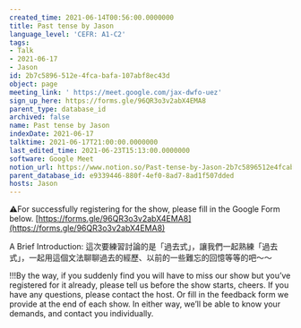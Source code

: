 ```yaml
---
created_time: 2021-06-14T00:56:00.0000000
title: Past tense by Jason
language_level: 'CEFR: A1-C2'
tags:
- Talk
- 2021-06-17
- Jason
id: 2b7c5896-512e-4fca-bafa-107abf8ec43d
object: page
meeting_link: ' https://meet.google.com/jax-dwfo-uez'
sign_up_here: https://forms.gle/96QR3o3v2abX4EMA8
parent_type: database_id
archived: false
name: Past tense by Jason
indexDate: 2021-06-17
talktime: 2021-06-17T21:00:00.0000000
last_edited_time: 2021-06-23T15:13:00.0000000
software: Google Meet
notion_url: https://www.notion.so/Past-tense-by-Jason-2b7c5896512e4fcabafa107abf8ec43d
parent_database_id: e9339446-880f-4ef0-8ad7-8ad1f507dded
hosts: Jason
---
```


⚠️For successfully registering for the show, please fill in the Google Form below.
[https://forms.gle/96QR3o3v2abX4EMA8](https://forms.gle/96QR3o3v2abX4EMA8)

A Brief Introduction: 
這次要練習討論的是「過去式」，讓我們一起熟練「過去式」，一起用這個文法聊聊過去的經歷、以前的一些難忘的回憶等等的吧～～

!!!By the way, if you suddenly find you will have to miss our show but you’ve registered for it already, please tell us before the show starts, cheers.
If you have any questions, please contact the host. Or fill in the feedback form we provide at the end of each show. In either way, we’ll be able to know your demands, and contact you individually.


